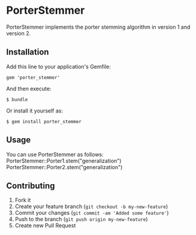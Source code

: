 # PorterStemmer

PorterStemmer implements the porter stemming algorithm in version 1 and version 2.

## Installation

Add this line to your application's Gemfile:

    gem 'porter_stemmer'

And then execute:

    $ bundle

Or install it yourself as:

    $ gem install porter_stemmer

## Usage

You can use PorterStemmer as follows:
PorterStemmer::Porter1.stem("generalization")
PorterStemmer::Porter2.stem("generalization")

## Contributing

1. Fork it
2. Create your feature branch (`git checkout -b my-new-feature`)
3. Commit your changes (`git commit -am 'Added some feature'`)
4. Push to the branch (`git push origin my-new-feature`)
5. Create new Pull Request
